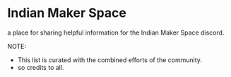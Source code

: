 # Indian Maker Space
a place for sharing helpful information for the Indian Maker Space discord.

NOTE:
- This list is curated with the combined efforts of the community.
- so credits to all.
